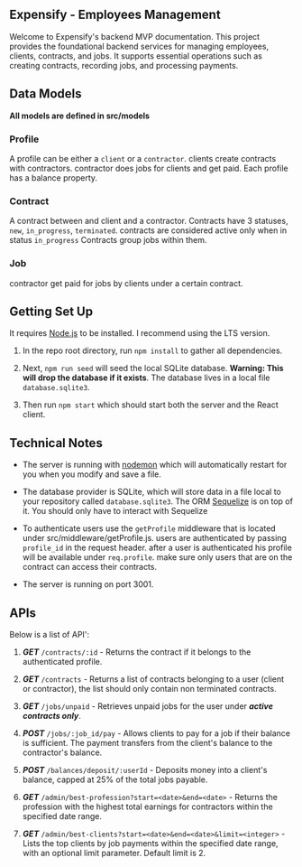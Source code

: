 ## Expensify - Employees Management

Welcome to Expensify's backend MVP documentation. This project provides the foundational backend services for managing employees, clients, contracts, and jobs. It supports essential operations such as creating contracts, recording jobs, and processing payments.

## Data Models

 **All models are defined in src/models**

### Profile

A profile can be either a `client` or a `contractor`.
clients create contracts with contractors. contractor does jobs for clients and get paid.
Each profile has a balance property.

### Contract

A contract between and client and a contractor.
Contracts have 3 statuses, `new`, `in_progress`, `terminated`. contracts are considered active only when in status `in_progress`
Contracts group jobs within them.

### Job

contractor get paid for jobs by clients under a certain contract.

## Getting Set Up

It requires [Node.js](https://nodejs.org/en/) to be installed. I recommend using the LTS version.

1. In the repo root directory, run `npm install` to gather all dependencies.

1. Next, `npm run seed` will seed the local SQLite database. **Warning: This will drop the database if it exists**. The database lives in a local file `database.sqlite3`.

1. Then run `npm start` which should start both the server and the React client.

## Technical Notes

- The server is running with [nodemon](https://nodemon.io/) which will automatically restart for you when you modify and save a file.

- The database provider is SQLite, which will store data in a file local to your repository called `database.sqlite3`. The ORM [Sequelize](http://docs.sequelizejs.com/) is on top of it. You should only have to interact with Sequelize

- To authenticate users use the `getProfile` middleware that is located under src/middleware/getProfile.js. users are authenticated by passing `profile_id` in the request header. after a user is authenticated his profile will be available under `req.profile`. make sure only users that are on the contract can access their contracts.
- The server is running on port 3001.

## APIs

Below is a list of API':

1. **_GET_** `/contracts/:id` - Returns the contract if it belongs to the authenticated profile.

1. **_GET_** `/contracts` - Returns a list of contracts belonging to a user (client or contractor), the list should only contain non terminated contracts.

1. **_GET_** `/jobs/unpaid` - Retrieves unpaid jobs for the user under **_active contracts only_**.

1. **_POST_** `/jobs/:job_id/pay` - Allows clients to pay for a job if their balance is sufficient. The payment transfers from the client's balance to the contractor's balance.

1. **_POST_** `/balances/deposit/:userId` - Deposits money into a client's balance, capped at 25% of the total jobs payable.

1. **_GET_** `/admin/best-profession?start=<date>&end=<date>` - Returns the profession with the highest total earnings for contractors within the specified date range.

1. **_GET_** `/admin/best-clients?start=<date>&end=<date>&limit=<integer>` - Lists the top clients by job payments within the specified date range, with an optional limit parameter. Default limit is 2.
